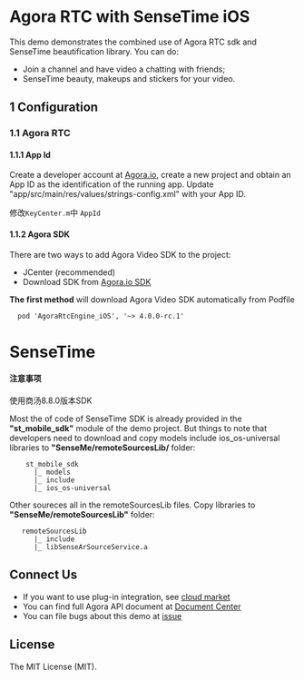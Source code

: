 # Agora RTC with SenseTime iOS

This demo demonstrates the combined use of Agora RTC sdk and SenseTime beautification library. You can do:

- Join a channel and have video a chatting with friends;
- SenseTime beauty, makeups and stickers for your video.

## 1 Configuration

### 1.1 Agora RTC
#### 1.1.1 App Id

Create a developer account at [Agora.io](https://dashboard.agora.io/signin/), create a new project and obtain an App ID as the identification of the running app. Update "app/src/main/res/values/strings-config.xml" with your App ID.

修改`KeyCenter.m`中 `AppId`

#### 1.1.2 Agora SDK

There are two ways to add Agora Video SDK to the project:

* JCenter (recommended)
* Download SDK from [Agora.io SDK](https://docs.agora.io/en/Agora%20Platform/downloads)

**The first method** will download Agora Video SDK automatically from Podfile
```
  pod 'AgoraRtcEngine_iOS', '~> 4.0.0-rc.1'
```

# SenseTime

#### 注意事项
 使用商汤8.8.0版本SDK

Most the of code of SenseTime SDK is already provided in the **"st_mobile_sdk"** module of the demo project. But things to note that developers need to download and copy models include ios_os-universal libraries to **"SenseMe/remoteSourcesLib/** folder:
```
    st_mobile_sdk
      |_ models   
      |_ include       
      |_ ios_os-universal
```

Other soureces all in the remoteSourcesLib files. Copy libraries to **"SenseMe/remoteSourcesLib"** folder:
```
   remoteSourcesLib
      |_ include       
      |_ libSenseArSourceService.a
```

## Connect Us
- If you want to use plug-in integration, see [cloud market](https://docs.agora.io/cn/extension_customer/quickstart_sensetime?platform=iOS)
- You can find full Agora API document at [Document Center](https://docs.agora.io/en/)
- You can file bugs about this demo at [issue](https://github.com/AgoraIO/Agora-With-SenseTime/issues)

## License

The MIT License (MIT).
